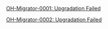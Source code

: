 [OH-Migrator-0001: Upgradation Failed](../migration/oh-migrator-0001.md)

[OH-Migrator-0002: Upgradation Failed](../migration/oh-migrator-0002.md)

